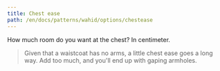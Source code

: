 ```yaml
---
title: Chest ease
path: /en/docs/patterns/wahid/options/chestease
---
```


How much room do you want at the chest? In centimeter.

> Given that a waistcoat has no arms, a little chest ease goes a long way. Add too much, and you'll end up with gaping armholes.
